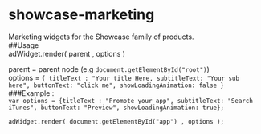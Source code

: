 # showcase-marketing
Marketing widgets for the Showcase family of products.  
##Usage  
adWidget.render( parent , options )  

parent = parent node (e.g `document.getElementById("root")`)  
options = `{ titleText : "Your title Here, subtitleText: "Your sub here", buttonText: "click me", showLoadingAnimation: false }`  
###Example :  
`var options = {titleText : "Promote your app", subtitleText: "Search iTunes", buttonText: "Preview", showLoadingAnimation: true};`  

`adWidget.render( document.getElementById("app") , options );`
